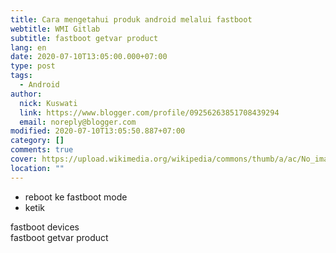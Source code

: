```yaml
---
title: Cara mengetahui produk android melalui fastboot
webtitle: WMI Gitlab
subtitle: fastboot getvar product
lang: en
date: 2020-07-10T13:05:00.000+07:00
type: post
tags:
  - Android
author:
  nick: Kuswati
  link: https://www.blogger.com/profile/09256263851708439294
  email: noreply@blogger.com
modified: 2020-07-10T13:05:50.887+07:00
category: []
comments: true
cover: https://upload.wikimedia.org/wikipedia/commons/thumb/a/ac/No_image_available.svg/2048px-No_image_available.svg.png
location: ""
---
```


<ul style="text-align: left;"><li>reboot ke fastboot mode</li><li>ketik</li></ul>fastboot devices<div>fastboot getvar product</div>